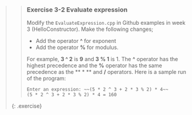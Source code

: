 >> ### Exercise 3-2 Evaluate expression
>>
>> Modify the `EvaluateExpression.cpp` in Github examples in week 3 (HelloConstructor). Make the following changes;
>> * Add the operator **^** for exponent
>> * Add the operator **%** for modulus.
>>
>> For example, **3 ^ 2** is **9** and **3 % 1** is 1. The **^** operator has the highest precedence and the **%** operator has the same precedence as the ** * ** and **/** operators. Here is a sample run of the program: 
>> 
>> ```output
>>Enter an expression: ~~(5 * 2 ^ 3 + 2 * 3 % 2) * 4~~
>> (5 * 2 ^ 3 + 2 * 3 % 2) * 4 = 160
>>```
>>
>{: .exercise}